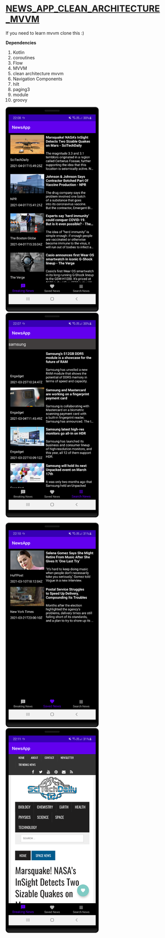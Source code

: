 # [NEWS_APP_CLEAN_ARCHITECTURE_MVVM](https://github.com/amirhusseinSSoori/News_App_Clean_Architecture_MVVM)


If you need to learn mvvm clone this :)

**Dependencies**
1. Kotlin
2. coroutines
3. Flow
4. MVVM
5. clean architecture mvvm 
6. Navigation Components
7. hilt
8. paging3
9. module
10. groovy



<img src="/screenshots/news.jpg" width="300" >  <img src="/screenshots/search.jpg" width="300" >


<img src="/screenshots/save.jpg" width="300" > <img src="/screenshots/chose.jpg" width="300" >

